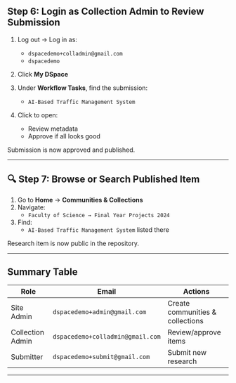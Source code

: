 
##  Step 6: Login as Collection Admin to Review Submission

1. Log out → Log in as:
   -  `dspacedemo+colladmin@gmail.com`
   -  `dspacedemo`

2. Click **My DSpace**
3. Under **Workflow Tasks**, find the submission:
   - `AI-Based Traffic Management System`

4. Click to open:
   - Review metadata
   - Approve if all looks good

 Submission is now approved and published.

---

## 🔍 Step 7: Browse or Search Published Item

1. Go to **Home** → **Communities & Collections**
2. Navigate:
   - `Faculty of Science → Final Year Projects 2024`
3. Find:
   - `AI-Based Traffic Management System` listed there

 Research item is now public in the repository.

---

##  Summary Table

| Role               | Email                                 | Actions                                  |
|--------------------|----------------------------------------|------------------------------------------|
| Site Admin         | `dspacedemo+admin@gmail.com`          | Create communities & collections         |
| Collection Admin   | `dspacedemo+colladmin@gmail.com`      | Review/approve items                     |
| Submitter          | `dspacedemo+submit@gmail.com`         | Submit new research                      |

---

